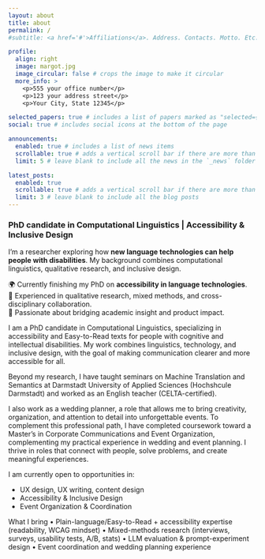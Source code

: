 ```yaml
---
layout: about
title: about
permalink: /
#subtitle: <a href='#'>Affiliations</a>. Address. Contacts. Motto. Etc.

profile:
  align: right
  image: margot.jpg
  image_circular: false # crops the image to make it circular
  more_info: >
    <p>555 your office number</p>
    <p>123 your address street</p>
    <p>Your City, State 12345</p>

selected_papers: true # includes a list of papers marked as "selected={true}"
social: true # includes social icons at the bottom of the page

announcements:
  enabled: true # includes a list of news items
  scrollable: true # adds a vertical scroll bar if there are more than 3 news items
  limit: 5 # leave blank to include all the news in the `_news` folder

latest_posts:
  enabled: true
  scrollable: true # adds a vertical scroll bar if there are more than 3 new posts items
  limit: 3 # leave blank to include all the blog posts
---
```


### PhD candidate in Computational Linguistics | Accessibility & Inclusive Design

I’m a researcher exploring how **new language technologies can help people with disabilities**. My background combines computational linguistics, qualitative research, and inclusive design.  

🌍 Currently finishing my PhD on **accessibility in language technologies**.  
🧠 Experienced in qualitative research, mixed methods, and cross-disciplinary collaboration.  
💬 Passionate about bridging academic insight and product impact.


I am a PhD candidate in Computational Linguistics, specializing in accessibility and Easy-to-Read texts for people with cognitive and intellectual disabilities. My work combines linguistics, technology, and inclusive design, with the goal of making communication clearer and more accessible for all.

Beyond my research, I have taught seminars on Machine Translation and Semantics at Darmstadt University of Applied Sciences (Hochshcule Darmstadt) and worked as an English teacher (CELTA-certified).

I also work as a wedding planner, a role that allows me to bring creativity, organization, and attention to detail into unforgettable events. To complement this professional path, I have completed coursework toward a Master’s in Corporate Communications and Event Organization, complementing my practical experience in wedding and event planning. I thrive in roles that connect with people, solve problems, and create meaningful experiences.

I am currently open to opportunities in:

- UX design, UX writing, content design 
- Accessibility & Inclusive Design
- Event Organization & Coordination

What I bring
•⁠ ⁠Plain-language/Easy-to-Read + accessibility expertise (readability, WCAG mindset)
•⁠ ⁠Mixed-methods research (interviews, surveys, usability tests, A/B, stats)
•⁠ ⁠LLM evaluation & prompt-experiment design 
•⁠ ⁠Event coordination and wedding planning experience